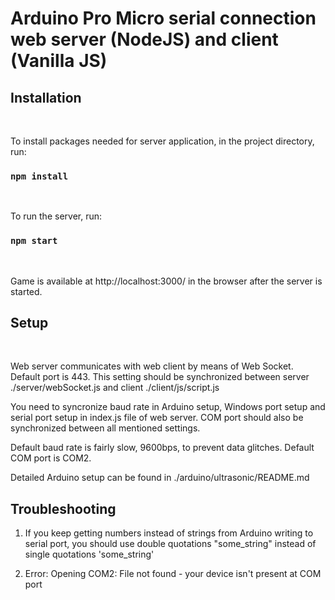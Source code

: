 # Arduino Pro Micro serial connection web server (NodeJS) and client (Vanilla JS)

## Installation

<br>

To install packages needed for server application, in the project directory, run:

### `npm install`

<br>

To run the server, run:

### `npm start`

<br>

Game is available at http://localhost:3000/ in the browser after the server is started.

## Setup

<br>

Web server communicates with web client by means of Web Socket. Default port is 443. This setting should be synchronized between server ./server/webSocket.js and client ./client/js/script.js

You need to syncronize baud rate in Arduino setup, Windows port setup and serial port setup in index.js file of web server. COM port should also be synchronized between all mentioned settings.

Default baud rate is fairly slow, 9600bps, to prevent data glitches. Default COM port is COM2.

Detailed Arduino setup can be found in ./arduino/ultrasonic/README.md

## Troubleshooting

1. If you keep getting numbers instead of strings from Arduino writing to serial port, you should use double quotations "some_string" instead of single quotations 'some_string'

2. Error: Opening COM2: File not found - your device isn't present at COM port